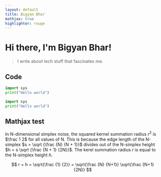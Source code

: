 ```yaml
---
layout: default
title: Bigyan Bhar
mathjax: true
highlighter: rouge
---
```


# Hi there, I'm Bigyan Bhar!
> I write about tech stuff that fascinates me.

## Code

```python
import sys
print("Hello world")
```

~~~ python
import sys
print("Hello world")
~~~

## Mathjax test

In N-dimensional simplex noise, the squared kernel summation radius $r^2$ is $\frac 1 2$
for all values of N. This is because the edge length of the N-simplex $s = \sqrt {\frac {N} {N + 1}}$
divides out of the N-simplex height $h = s \sqrt {\frac {N + 1} {2N}}$.
The kerel summation radius $r$ is equal to the N-simplex height $h$.

$$ r = h = \sqrt{\frac {1} {2}} = \sqrt{\frac {N} {N+1}} \sqrt{\frac {N+1} {2N}} $$
